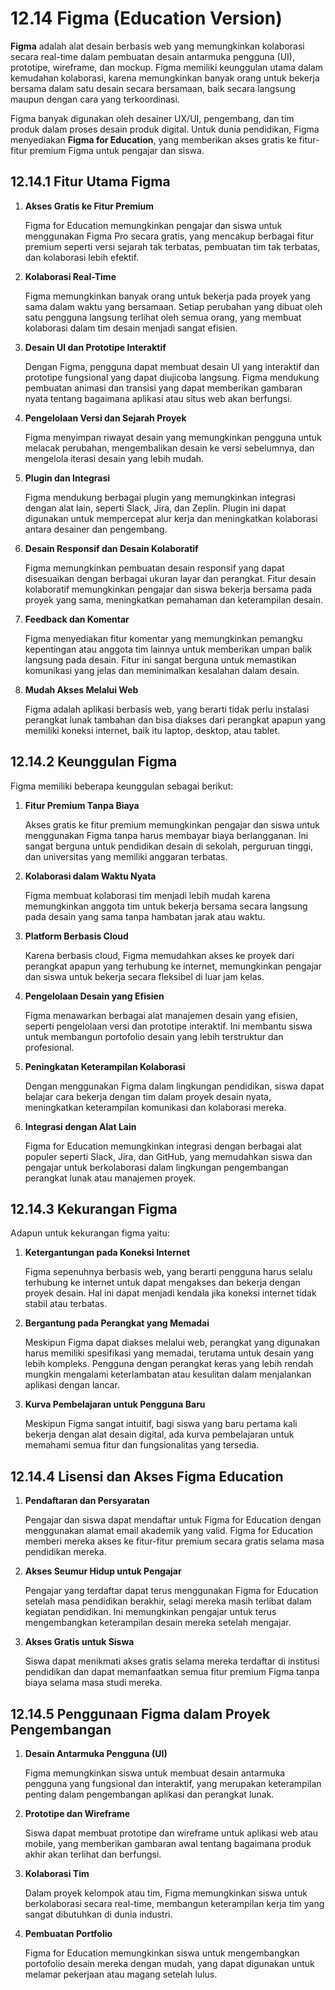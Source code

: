 # 12.14 **Figma (Education Version)**

**Figma** adalah alat desain berbasis web yang memungkinkan kolaborasi secara real-time dalam pembuatan desain antarmuka pengguna (UI), prototipe, wireframe, dan mockup. Figma memiliki keunggulan utama dalam kemudahan kolaborasi, karena memungkinkan banyak orang untuk bekerja bersama dalam satu desain secara bersamaan, baik secara langsung maupun dengan cara yang terkoordinasi. 

Figma banyak digunakan oleh desainer UX/UI, pengembang, dan tim produk dalam proses desain produk digital. Untuk dunia pendidikan, Figma menyediakan **Figma for Education**, yang memberikan akses gratis ke fitur-fitur premium Figma untuk pengajar dan siswa.

## **12.14.1 Fitur Utama Figma**

1. **Akses Gratis ke Fitur Premium**
    
    Figma for Education memungkinkan pengajar dan siswa untuk menggunakan Figma Pro secara gratis, yang mencakup berbagai fitur premium seperti versi sejarah tak terbatas, pembuatan tim tak terbatas, dan kolaborasi lebih efektif.
    
2. **Kolaborasi Real-Time**
    
    Figma memungkinkan banyak orang untuk bekerja pada proyek yang sama dalam waktu yang bersamaan. Setiap perubahan yang dibuat oleh satu pengguna langsung terlihat oleh semua orang, yang membuat kolaborasi dalam tim desain menjadi sangat efisien.
    
3. **Desain UI dan Prototipe Interaktif**
    
    Dengan Figma, pengguna dapat membuat desain UI yang interaktif dan prototipe fungsional yang dapat diujicoba langsung. Figma mendukung pembuatan animasi dan transisi yang dapat memberikan gambaran nyata tentang bagaimana aplikasi atau situs web akan berfungsi.
    
4. **Pengelolaan Versi dan Sejarah Proyek**
    
    Figma menyimpan riwayat desain yang memungkinkan pengguna untuk melacak perubahan, mengembalikan desain ke versi sebelumnya, dan mengelola iterasi desain yang lebih mudah.
    
5. **Plugin dan Integrasi**
    
    Figma mendukung berbagai plugin yang memungkinkan integrasi dengan alat lain, seperti Slack, Jira, dan Zeplin. Plugin ini dapat digunakan untuk mempercepat alur kerja dan meningkatkan kolaborasi antara desainer dan pengembang.
    
6. **Desain Responsif dan Desain Kolaboratif**
    
    Figma memungkinkan pembuatan desain responsif yang dapat disesuaikan dengan berbagai ukuran layar dan perangkat. Fitur desain kolaboratif memungkinkan pengajar dan siswa bekerja bersama pada proyek yang sama, meningkatkan pemahaman dan keterampilan desain.
    
7. **Feedback dan Komentar**
    
    Figma menyediakan fitur komentar yang memungkinkan pemangku kepentingan atau anggota tim lainnya untuk memberikan umpan balik langsung pada desain. Fitur ini sangat berguna untuk memastikan komunikasi yang jelas dan meminimalkan kesalahan dalam desain.
    
8. **Mudah Akses Melalui Web**
    
    Figma adalah aplikasi berbasis web, yang berarti tidak perlu instalasi perangkat lunak tambahan dan bisa diakses dari perangkat apapun yang memiliki koneksi internet, baik itu laptop, desktop, atau tablet.

## **12.14.2 Keunggulan Figma**

Figma memiliki beberapa keunggulan sebagai berikut:

1. **Fitur Premium Tanpa Biaya**
    
    Akses gratis ke fitur premium memungkinkan pengajar dan siswa untuk menggunakan Figma tanpa harus membayar biaya berlangganan. Ini sangat berguna untuk pendidikan desain di sekolah, perguruan tinggi, dan universitas yang memiliki anggaran terbatas.
    
2. **Kolaborasi dalam Waktu Nyata**
    
    Figma membuat kolaborasi tim menjadi lebih mudah karena memungkinkan anggota tim untuk bekerja bersama secara langsung pada desain yang sama tanpa hambatan jarak atau waktu.
    
3. **Platform Berbasis Cloud**
    
    Karena berbasis cloud, Figma memudahkan akses ke proyek dari perangkat apapun yang terhubung ke internet, memungkinkan pengajar dan siswa untuk bekerja secara fleksibel di luar jam kelas.
    
4. **Pengelolaan Desain yang Efisien**
    
    Figma menawarkan berbagai alat manajemen desain yang efisien, seperti pengelolaan versi dan prototipe interaktif. Ini membantu siswa untuk membangun portofolio desain yang lebih terstruktur dan profesional.
    
5. **Peningkatan Keterampilan Kolaborasi**
    
    Dengan menggunakan Figma dalam lingkungan pendidikan, siswa dapat belajar cara bekerja dengan tim dalam proyek desain nyata, meningkatkan keterampilan komunikasi dan kolaborasi mereka.
    
6. **Integrasi dengan Alat Lain**
    
    Figma for Education memungkinkan integrasi dengan berbagai alat populer seperti Slack, Jira, dan GitHub, yang memudahkan siswa dan pengajar untuk berkolaborasi dalam lingkungan pengembangan perangkat lunak atau manajemen proyek.

## **12.14.3 Kekurangan Figma**

Adapun untuk kekurangan figma yaitu:

1. **Ketergantungan pada Koneksi Internet**
    
    Figma sepenuhnya berbasis web, yang berarti pengguna harus selalu terhubung ke internet untuk dapat mengakses dan bekerja dengan proyek desain. Hal ini dapat menjadi kendala jika koneksi internet tidak stabil atau terbatas.
    
2. **Bergantung pada Perangkat yang Memadai**
    
    Meskipun Figma dapat diakses melalui web, perangkat yang digunakan harus memiliki spesifikasi yang memadai, terutama untuk desain yang lebih kompleks. Pengguna dengan perangkat keras yang lebih rendah mungkin mengalami keterlambatan atau kesulitan dalam menjalankan aplikasi dengan lancar.
    
3. **Kurva Pembelajaran untuk Pengguna Baru**
    
    Meskipun Figma sangat intuitif, bagi siswa yang baru pertama kali bekerja dengan alat desain digital, ada kurva pembelajaran untuk memahami semua fitur dan fungsionalitas yang tersedia.

## **12.14.4 Lisensi dan Akses Figma Education**

1. **Pendaftaran dan Persyaratan**
    
    Pengajar dan siswa dapat mendaftar untuk Figma for Education dengan menggunakan alamat email akademik yang valid. Figma for Education memberi mereka akses ke fitur-fitur premium secara gratis selama masa pendidikan mereka.
    
2. **Akses Seumur Hidup untuk Pengajar**
    
    Pengajar yang terdaftar dapat terus menggunakan Figma for Education setelah masa pendidikan berakhir, selagi mereka masih terlibat dalam kegiatan pendidikan. Ini memungkinkan pengajar untuk terus mengembangkan keterampilan desain mereka setelah mengajar.
    
3. **Akses Gratis untuk Siswa**
    
    Siswa dapat menikmati akses gratis selama mereka terdaftar di institusi pendidikan dan dapat memanfaatkan semua fitur premium Figma tanpa biaya selama masa studi mereka.

## **12.14.5 Penggunaan Figma dalam Proyek Pengembangan**

1. **Desain Antarmuka Pengguna (UI)**
    
    Figma memungkinkan siswa untuk membuat desain antarmuka pengguna yang fungsional dan interaktif, yang merupakan keterampilan penting dalam pengembangan aplikasi dan perangkat lunak.
    
2. **Prototipe dan Wireframe**
    
    Siswa dapat membuat prototipe dan wireframe untuk aplikasi web atau mobile, yang memberikan gambaran awal tentang bagaimana produk akhir akan terlihat dan berfungsi.
    
3. **Kolaborasi Tim**
    
    Dalam proyek kelompok atau tim, Figma memungkinkan siswa untuk berkolaborasi secara real-time, membangun keterampilan kerja tim yang sangat dibutuhkan di dunia industri.
    
4. **Pembuatan Portfolio**
    
    Figma for Education memungkinkan siswa untuk mengembangkan portofolio desain mereka dengan mudah, yang dapat digunakan untuk melamar pekerjaan atau magang setelah lulus.